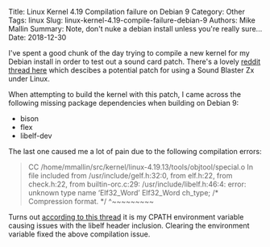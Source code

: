 Title: Linux Kernel 4.19 Compilation failure on Debian 9
Category: Other
Tags: linux
Slug: linux-kernel-4.19-compile-failure-debian-9
Authors: Mike Mallin
Summary: Note, don't nuke a debian install unless you're really sure...
Date: 2018-12-30

I've spent a good chunk of the day trying to compile a new kernel for my Debian install in order to test out a sound card patch. There's a lovely [reddit thread here](https://www.reddit.com/r/SoundBlasterOfficial/comments/9mm5ad/sound_blaster_r3dr3dizzxrae5_linux_driver/) which descibes a potential patch for using a Sound Blaster Zx under Linux.

When attempting to build the kernel with this patch, I came across the following missing package dependencies when building on Debian 9:

* bison
* flex
* libelf-dev

The last one caused me a lot of pain due to the following compilation errors:

>  CC       /home/mmallin/src/kernel/linux-4.19.13/tools/objtool/special.o
> In file included from /usr/include/gelf.h:32:0,
>                  from elf.h:22,
>                  from check.h:22,
>                  from builtin-orc.c:29:
> /usr/include/libelf.h:46:4: error: unknown type name ‘Elf32_Word’
>     Elf32_Word   ch_type;        /* Compression format.  */
>     ^~~~~~~~~~

Turns out [according to this thread](https://bugzilla.redhat.com/show_bug.cgi?id=1528020) it is my CPATH environment variable causing issues with the libelf header inclusion. Clearing the environment variable fixed the above compilation issue.
